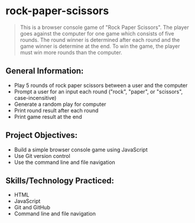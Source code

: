 # rock-paper-scissors
> This is a browser console game of "Rock Paper Scissors". The player goes against the computer for one game which consists of five rounds. The round winner is determined after each round and the game winner is determine at the end. To win the game, the player must win more rounds than the computer. 
## General Information:
- Play 5 rounds of rock paper scissors between a user and the computer 
- Prompt a user for an input each round ("rock", "paper", or "scissors", case-incensitive)
- Generate a random play for computer 
- Print round result after each round 
- Print game result at the end
## Project Objectives:
- Build a simple browser console game using JavaScript
- Use Git version control
- Use the command line and file navigation
## Skills/Technology Practiced:
- HTML
- JavaScript
- Git and GitHub
- Command line and file navigation 